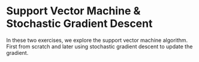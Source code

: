 # Support Vector Machine & Stochastic Gradient Descent

In these two exercises, we explore the support vector machine algorithm. First from scratch and later using stochastic gradient descent to update the gradient.
